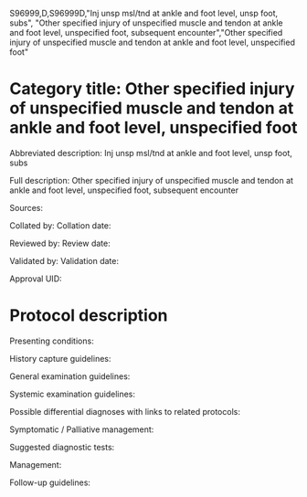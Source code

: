 S96999,D,S96999D,"Inj unsp msl/tnd at ankle and foot level, unsp foot, subs", "Other specified injury of unspecified muscle and tendon at ankle and foot level, unspecified foot, subsequent encounter","Other specified injury of unspecified muscle and tendon at ankle and foot level, unspecified foot"
# Category title: Other specified injury of unspecified muscle and tendon at ankle and foot level, unspecified foot

Abbreviated description: Inj unsp msl/tnd at ankle and foot level, unsp foot, subs

Full description: Other specified injury of unspecified muscle and tendon at ankle and foot level, unspecified foot, subsequent encounter

Sources:

Collated by:
Collation date:

Reviewed by:
Review date:

Validated by:
Validation date:

Approval UID:

# Protocol description

Presenting conditions:

History capture guidelines:

General examination guidelines:

Systemic examination guidelines:

Possible differential diagnoses with links to related protocols:

Symptomatic / Palliative management:

Suggested diagnostic tests:

Management:

Follow-up guidelines:
